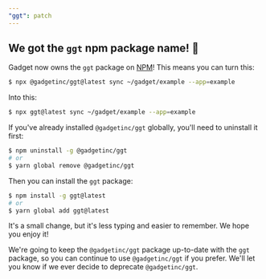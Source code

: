 ```yaml
---
"ggt": patch
---
```


## We got the `ggt` npm package name! 🎉

Gadget now owns the `ggt` package on [NPM](https://www.npmjs.com/package/ggt)! This means you can turn this:

```sh
$ npx @gadgetinc/ggt@latest sync ~/gadget/example --app=example
```

Into this:

```sh
$ npx ggt@latest sync ~/gadget/example --app=example
```

If you've already installed `@gadgetinc/ggt` globally, you'll need to uninstall it first:

```sh
$ npm uninstall -g @gadgetinc/ggt
# or
$ yarn global remove @gadgetinc/ggt
```

Then you can install the `ggt` package:

```sh
$ npm install -g ggt@latest
# or
$ yarn global add ggt@latest
```

It's a small change, but it's less typing and easier to remember. We hope you enjoy it!

We're going to keep the `@gadgetinc/ggt` package up-to-date with the `ggt` package, so you can continue to use `@gadgetinc/ggt` if you prefer. We'll let you know if we ever decide to deprecate `@gadgetinc/ggt`.
